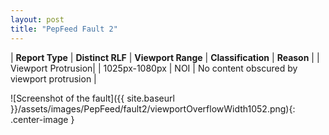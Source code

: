 ```yaml
---
layout: post
title: "PepFeed Fault 2"
---
```

| **Report Type** | **Distinct RLF** | **Viewport Range** | **Classification** | **Reason** |
| Viewport Protrusion|  | 1025px-1080px | NOI | No content obscured by viewport protrusion | 

![Screenshot of the fault]({{ site.baseurl }}/assets/images/PepFeed/fault2/viewportOverflowWidth1052.png){: .center-image }